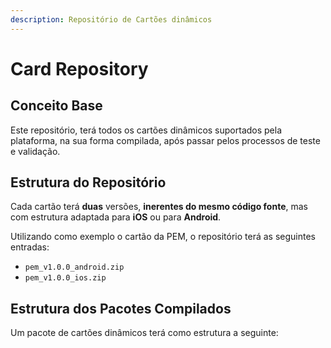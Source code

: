 ```yaml
---
description: Repositório de Cartões dinâmicos
---
```


# Card Repository

## Conceito Base

Este repositório, terá todos os cartões dinâmicos suportados pela plataforma, na sua forma compilada, após passar pelos processos de teste e validação.

## Estrutura do Repositório

Cada cartão terá **duas** versões, **inerentes do mesmo código fonte**, mas com estrutura adaptada para **iOS** ou para **Android**.

Utilizando como exemplo o cartão da PEM, o repositório terá as seguintes entradas:

* `pem_v1.0.0_android.zip`
* `pem_v1.0.0_ios.zip`

## Estrutura dos Pacotes Compilados

Um pacote de cartões dinâmicos terá como estrutura a seguinte:

